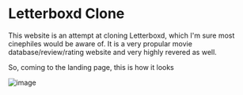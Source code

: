 # Letterboxd Clone

This website is an attempt at cloning Letterboxd, which I'm sure most cinephiles would be aware of. It is a very propular movie database/review/rating website and very highly revered as well.

So, coming to the landing page, this is how it looks

![image](https://github.com/shivtiwari123/Letterboxd-Clone/assets/92432665/69ae22a1-062d-47bb-87e5-f03ae2acfe89)



